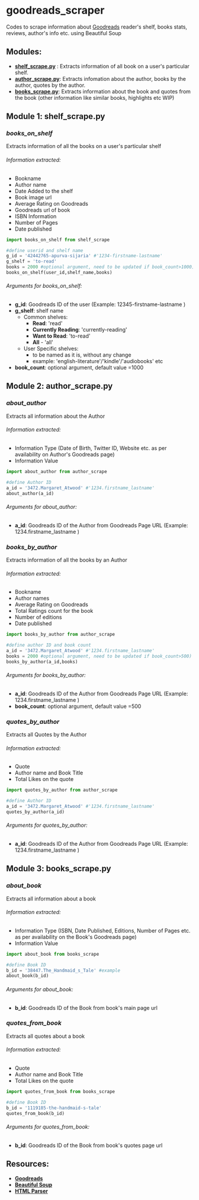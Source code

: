 # goodreads_scraper
Codes to scrape information about [Goodreads](https://www.goodreads.com/) reader's shelf, books stats, reviews, author's info etc. using Beautiful Soup

## Modules:
- __[shelf_scrape.py](#module-1-shelf_scrapepy)__ : Extracts information of all book on a user's particular shelf.
- __[author_scrape.py](#module-2-author_scrapepy)__: Extracts infomation about the author, books by the author, quotes by the author.
- __[books_scrape.py](#module-3-books_scrapepy)__: Extracts information about the book and quotes from the book (other information like similar books, highlights etc WIP)

## Module 1: shelf_scrape.py

### *books_on_shelf*
Extracts information of all the books on a user's particular shelf

###### Information extracted:
- Bookname
- Author name
- Date Added to the shelf
- Book image url
- Average Rating on Goodreads
- Goodreads url of book 
- ISBN Information
- Number of Pages
- Date published

```python
import books_on_shelf from shelf_scrape

#define userid and shelf name
g_id = '42442765-apurva-sijaria' #'1234-firstname-lastname'
g_shelf = 'to-read'
books = 2000 #optional argument, need to be updated if book_count>1000)
books_on_shelf(user_id,shelf_name,books)
```

###### Arguments for books_on_shelf:
- **g_id**: Goodreads ID of the user (Example: 12345-firstname-lastname )
- **g_shelf**: shelf name 
  - Common shelves:
    - **Read**: 'read'
    - **Currently Reading**: 'currently-reading'
    - **Want to Read**: 'to-read'
    - **All** - 'all'
  - User Specific shelves:
    - to be named as it is, without any change
    - example: 'english-literature'/'kindle'/'audiobooks' etc
- **book_count**: optional argument, default value =1000
    
## Module 2: author_scrape.py

### *about_author*
Extracts all information about the Author

###### Information extracted:
- Information Type (Date of Birth, Twitter ID, Website etc. as per availability on Author's Goodreads page)
- Information Value

```python
import about_author from author_scrape

#define Author ID
a_id = '3472.Margaret_Atwood' #'1234.firstname_lastname'
about_author(a_id)
```

###### Arguments for about_author:
- **a_id**: Goodreads ID of the Author from Goodreads Page URL (Example: 1234.firstname_lastname )

### *books_by_author*
Extracts information of all the books by an Author

###### Information extracted:
- Bookname
- Author names
- Average Rating on Goodreads
- Total Ratings count for the book
- Number of editions
- Date published

```python
import books_by_author from author_scrape

#define author ID and book count
a_id = '3472.Margaret_Atwood' #'1234.firstname_lastname'
books = 2000 #optional argument, need to be updated if book_count>500)
books_by_author(a_id,books)
```

###### Arguments for books_by_author:
- **a_id**:  Goodreads ID of the Author from Goodreads Page URL (Example: 1234.firstname_lastname )
- **book_count**: optional argument, default value =500

### *quotes_by_author*
Extracts all Quotes by the Author

###### Information extracted:
- Quote
- Author name and Book Title
- Total Likes on the quote

```python
import quotes_by_author from author_scrape

#define Author ID
a_id = '3472.Margaret_Atwood' #'1234.firstname_lastname'
quotes_by_author(a_id)
```

###### Arguments for quotes_by_author:
- **a_id**: Goodreads ID of the Author from Goodreads Page URL (Example: 1234.firstname_lastname )

## Module 3: books_scrape.py

### *about_book*
Extracts all information about a book

###### Information extracted:
- Information Type (ISBN, Date Published, Editions, Number of Pages etc. as per availability on the Book's Goodreads page)
- Information Value

```python
import about_book from books_scrape

#define Book ID
b_id = '38447.The_Handmaid_s_Tale' #example
about_book(b_id)
```

###### Arguments for about_book:
- **b_id**: Goodreads ID of the Book from book's main page url 

### *quotes_from_book*
Extracts all quotes about a book

###### Information extracted:
- Quote
- Author name and Book Title
- Total Likes on the quote

```python
import quotes_from_book from books_scrape

#define Book ID
b_id = '1119185-the-handmaid-s-tale'
quotes_from_book(b_id)
```

###### Arguments for quotes_from_book:
- **b_id**: Goodreads ID of the Book from book's quotes page url 

## Resources:

- **[Goodreads](https://www.goodreads.com/)**
- **[Beautiful Soup](https://www.crummy.com/software/BeautifulSoup/bs4/doc/)**
- **[HTML Parser](https://docs.python.org/3/library/html.parser.html)**
